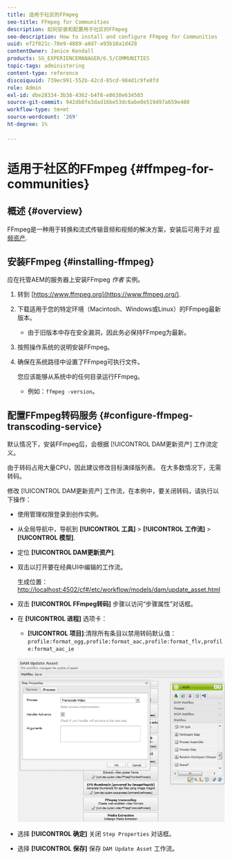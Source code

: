 ```yaml
---
title: 适用于社区的FFmpeg
seo-title: FFmpeg for Communities
description: 如何安装和配置用于社区的FFmpeg
seo-description: How to install and configure FFmpeg for Communities
uuid: ef2f821c-70e9-4889-a8d7-a93b10a1d428
contentOwner: Janice Kendall
products: SG_EXPERIENCEMANAGER/6.5/COMMUNITIES
topic-tags: administering
content-type: reference
discoiquuid: 739ec991-552b-42cd-85cd-984d1c9fe8fd
role: Admin
exl-id: dbe28334-3b38-4362-b4f8-e0630e634503
source-git-commit: 942db8fe3dad16be53dc6abe0e519d97a659e480
workflow-type: tm+mt
source-wordcount: '269'
ht-degree: 1%

---
```


# 适用于社区的FFmpeg {#ffmpeg-for-communities}

## 概述 {#overview}

FFmpeg是一种用于转换和流式传输音频和视频的解决方案，安装后可用于对 [视频资产](../../help/sites-authoring/default-components-foundation.md#video).

## 安装FFmpeg {#installing-ffmpeg}

应在托管AEM的服务器上安装FFmpeg *作者* 实例。

1. 转到 [https://www.ffmpeg.org](https://www.ffmpeg.org/).
1. 下载适用于您的特定环境（Macintosh、Windows或Linux）的FFmpeg最新版本。

   * 由于旧版本中存在安全漏洞，因此务必保持FFmpeg为最新。

1. 按照操作系统的说明安装FFmpeg。

1. 确保在系统路径中设置了FFmpeg可执行文件。

   您应该能够从系统中的任何目录运行FFmpeg。

   * 例如：`ffmpeg -version`。

## 配置FFmpeg转码服务 {#configure-ffmpeg-transcoding-service}

默认情况下，安装FFmpeg后，会根据 [!UICONTROL DAM更新资产] 工作流定义。

由于转码占用大量CPU，因此建议修改目标演绎版列表。 在大多数情况下，无需转码。

修改 [!UICONTROL DAM更新资产] 工作流，在本例中，要关闭转码，请执行以下操作：

* 使用管理权限登录到创作实例。
* 从全局导航中，导航到 **[!UICONTROL 工具]** > **[!UICONTROL 工作流]** > **[!UICONTROL 模型]**.
* 定位 **[!UICONTROL DAM更新资产]**.
* 双击以打开要在经典UI中编辑的工作流。

   生成位置： [http://localhost:4502/cf#/etc/workflow/models/dam/update_asset.html](http://localhost:4502/cf#/etc/workflow/models/dam/update_asset.html)

* 双击 **[!UICONTROL FFmpeg转码]** 步骤以访问“步骤属性”对话框。
* 在 **[!UICONTROL 进程]** 选项卡：

   * **[!UICONTROL 项目]**:清除所有条目以禁用转码默认值： `profile:format_ogg,profile:format_aac,profile:format_flv,profile:format_aac_ie`

   ![configure-ffmpeg](assets/configure-ffmpeg.png)

* 选择 **[!UICONTROL 确定]** 关闭 `Step Properties` 对话框。

* 选择 **[!UICONTROL 保存]** 保存 `DAM Update Asset` 工作流。
